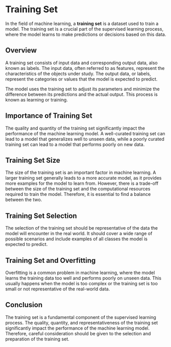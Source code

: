 # Training Set

In the field of machine learning, a **training set** is a dataset used to train a model. The training set is a crucial part of the supervised learning process, where the model learns to make predictions or decisions based on this data.

## Overview

A training set consists of input data and corresponding output data, also known as labels. The input data, often referred to as features, represent the characteristics of the objects under study. The output data, or labels, represent the categories or values that the model is expected to predict.

The model uses the training set to adjust its parameters and minimize the difference between its predictions and the actual output. This process is known as learning or training.

## Importance of Training Set

The quality and quantity of the training set significantly impact the performance of the machine learning model. A well-curated training set can lead to a model that generalizes well to unseen data, while a poorly curated training set can lead to a model that performs poorly on new data.

## Training Set Size

The size of the training set is an important factor in machine learning. A larger training set generally leads to a more accurate model, as it provides more examples for the model to learn from. However, there is a trade-off between the size of the training set and the computational resources required to train the model. Therefore, it is essential to find a balance between the two.

## Training Set Selection

The selection of the training set should be representative of the data the model will encounter in the real world. It should cover a wide range of possible scenarios and include examples of all classes the model is expected to predict.

## Training Set and Overfitting

Overfitting is a common problem in machine learning, where the model learns the training data too well and performs poorly on unseen data. This usually happens when the model is too complex or the training set is too small or not representative of the real-world data.

## Conclusion

The training set is a fundamental component of the supervised learning process. The quality, quantity, and representativeness of the training set significantly impact the performance of the machine learning model. Therefore, careful consideration should be given to the selection and preparation of the training set.
